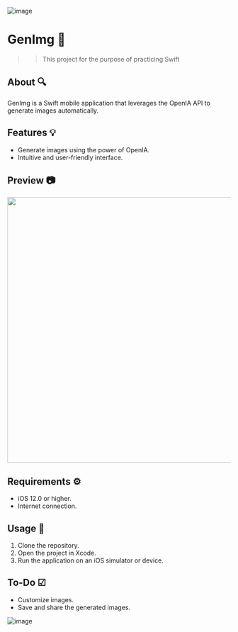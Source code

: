 ![image](https://github.com/Tina-bot/GenImg/assets/72955349/a8030339-edaa-4cb1-a5e6-87d0b6f54fc0)

# GenImg 🌠
>>This project for the purpose of practicing Swift </p>

## About 🔍

GenImg is a Swift mobile application that leverages the OpenIA API to generate images automatically.

## Features 💡

- Generate images using the power of OpenIA.
- Intuitive and user-friendly interface.

## Preview 📷
<img src= "https://github.com/Tina-bot/GenImg/assets/72955349/0a455f9e-85e7-40b5-b1f2-a486888dfae8"  style="width:600px" />

## Requirements ⚙️

- iOS 12.0 or higher.
- Internet connection.

## Usage 📖

1. Clone the repository.
2. Open the project in Xcode.
3. Run the application on an iOS simulator or device.
   
## To-Do ☑
- Customize images.
- Save and share the generated images.

![image](https://github.com/Tina-bot/GenImg/assets/72955349/75c9f316-1bd3-45df-941e-bb0c16c1f9ce)
